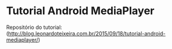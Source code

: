 # Tutorial Android MediaPlayer

Repositório do tutorial: (http://blog.leonardoteixeira.com.br/2015/09/18/tutorial-android-mediaplayer/)

